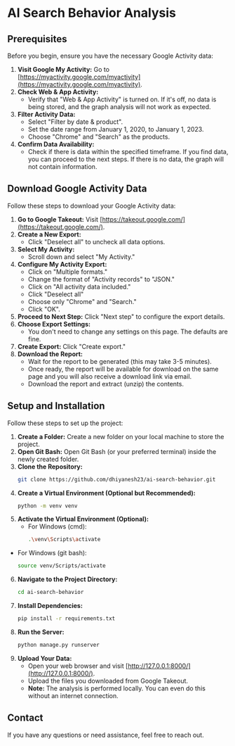 # AI Search Behavior Analysis

## Prerequisites

Before you begin, ensure you have the necessary Google Activity data:

1.  **Visit Google My Activity:** Go to [https://myactivity.google.com/myactivity](https://myactivity.google.com/myactivity).
2.  **Check Web & App Activity:**
    * Verify that "Web & App Activity" is turned on. If it's off, no data is being stored, and the graph analysis will not work as expected.
3.  **Filter Activity Data:**
    * Select "Filter by date & product".
    * Set the date range from January 1, 2020, to January 1, 2023.
    * Choose "Chrome" and "Search" as the products.
4.  **Confirm Data Availability:**
    * Check if there is data within the specified timeframe. If you find data, you can proceed to the next steps.  If there is no data, the graph will not contain information.

## Download Google Activity Data

Follow these steps to download your Google Activity data:

1.  **Go to Google Takeout:** Visit [https://takeout.google.com/](https://takeout.google.com/).
2.  **Create a New Export:**
    * Click "Deselect all" to uncheck all data options.
3.  **Select My Activity:**
    * Scroll down and select "My Activity."
4.  **Configure My Activity Export:**
    * Click on "Multiple formats."
    * Change the format of "Activity records" to "JSON."
    * Click on "All activity data included."
    * Click "Deselect all"
    * Choose only "Chrome" and "Search."
    * Click "OK".
5.  **Proceed to Next Step:** Click "Next step" to configure the export details.
6.  **Choose Export Settings:**
    * You don't need to change any settings on this page.  The defaults are fine.
7.  **Create Export:** Click "Create export."
8.  **Download the Report:**
    * Wait for the report to be generated (this may take 3-5 minutes).
    * Once ready, the report will be available for download on the same page and you will also receive a download link via email.
    * Download the report and extract (unzip) the contents.

## Setup and Installation

Follow these steps to set up the project:

1.  **Create a Folder:** Create a new folder on your local machine to store the project.
2.  **Open Git Bash:** Open Git Bash (or your preferred terminal) inside the newly created folder.
3.  **Clone the Repository:**
    ```bash
    git clone https://github.com/dhiyanesh23/ai-search-behavior.git
    ```
4.  **Create a Virtual Environment (Optional but Recommended):**
    ```bash
    python -m venv venv
    ```
5.  **Activate the Virtual Environment (Optional):**
    * For Windows (cmd):
        ```bash
        .\venv\Scripts\activate
        ```
   * For Windows (git bash):
        ```bash
        source venv/Scripts/activate
        ```
6.  **Navigate to the Project Directory:**
    ```bash
    cd ai-search-behavior
    ```
7.  **Install Dependencies:**
    ```bash
    pip install -r requirements.txt
    ```
8.  **Run the Server:**
    ```bash
    python manage.py runserver
    ```
9.  **Upload Your Data:**
    * Open your web browser and visit [http://127.0.0.1:8000/](http://127.0.0.1:8000/).
    * Upload the files you downloaded from Google Takeout.
    * **Note:** The analysis is performed locally. You can even do this without an internet connection.

## Contact

If you have any questions or need assistance, feel free to reach out.
